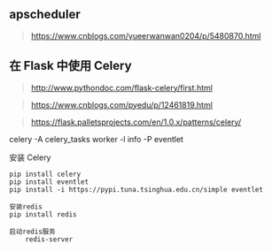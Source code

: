
##  apscheduler

> https://www.cnblogs.com/yueerwanwan0204/p/5480870.html

## 在 Flask 中使用 Celery

> http://www.pythondoc.com/flask-celery/first.html

> https://www.cnblogs.com/pyedu/p/12461819.html

> https://flask.palletsprojects.com/en/1.0.x/patterns/celery/

celery -A celery_tasks worker  -l info -P eventlet


安装 Celery

```
pip install celery
pip install eventlet
pip install -i https://pypi.tuna.tsinghua.edu.cn/simple eventlet

安装redis
pip install redis

启动redis服务
    redis-server
```



